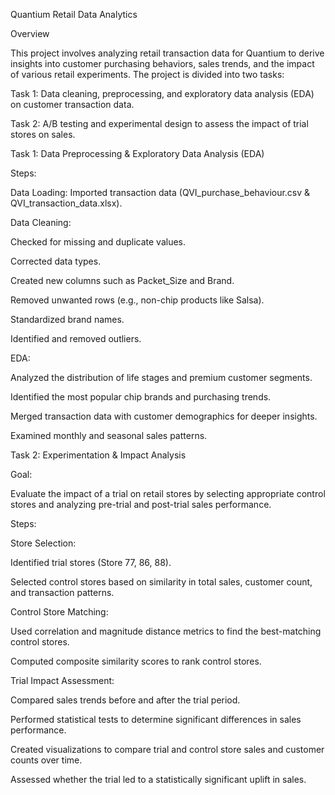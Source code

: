Quantium Retail Data Analytics

Overview

This project involves analyzing retail transaction data for Quantium to derive insights into customer purchasing behaviors, sales trends, and the impact of various retail experiments. The project is divided into two tasks:

Task 1: Data cleaning, preprocessing, and exploratory data analysis (EDA) on customer transaction data.

Task 2: A/B testing and experimental design to assess the impact of trial stores on sales.

Task 1: Data Preprocessing & Exploratory Data Analysis (EDA)

Steps:

Data Loading: Imported transaction data (QVI_purchase_behaviour.csv & QVI_transaction_data.xlsx).

Data Cleaning:

Checked for missing and duplicate values.

Corrected data types.

Created new columns such as Packet_Size and Brand.

Removed unwanted rows (e.g., non-chip products like Salsa).

Standardized brand names.

Identified and removed outliers.

EDA:

Analyzed the distribution of life stages and premium customer segments.

Identified the most popular chip brands and purchasing trends.

Merged transaction data with customer demographics for deeper insights.

Examined monthly and seasonal sales patterns.

Task 2: Experimentation & Impact Analysis

Goal:

Evaluate the impact of a trial on retail stores by selecting appropriate control stores and analyzing pre-trial and post-trial sales performance.

Steps:

Store Selection:

Identified trial stores (Store 77, 86, 88).

Selected control stores based on similarity in total sales, customer count, and transaction patterns.

Control Store Matching:

Used correlation and magnitude distance metrics to find the best-matching control stores.

Computed composite similarity scores to rank control stores.

Trial Impact Assessment:

Compared sales trends before and after the trial period.

Performed statistical tests to determine significant differences in sales performance.

Created visualizations to compare trial and control store sales and customer counts over time.

Assessed whether the trial led to a statistically significant uplift in sales.
